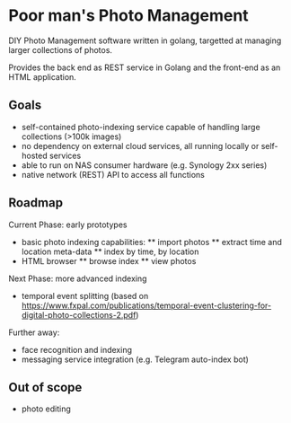 # Poor man's Photo Management

DIY Photo Management software written in golang, targetted at managing larger collections of photos.

Provides the back end as REST service in Golang and the front-end as an HTML application.

## Goals

* self-contained photo-indexing service capable of handling large collections (>100k images)
* no dependency on external cloud services, all running locally or self-hosted services
* able to run on NAS consumer hardware (e.g. Synology 2xx series)
* native network (REST) API to access all functions

## Roadmap

Current Phase: early prototypes

* basic photo indexing capabilities:
** import photos
** extract time and location meta-data
** index by time, by location
* HTML browser
** browse index
** view photos


Next Phase: more advanced indexing

* temporal event splitting (based on https://www.fxpal.com/publications/temporal-event-clustering-for-digital-photo-collections-2.pdf)

Further away:

* face recognition and indexing
* messaging service integration (e.g. Telegram auto-index bot)

## Out of scope

* photo editing
